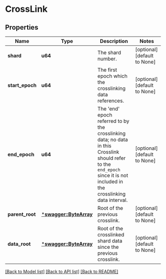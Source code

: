 # CrossLink

## Properties
Name | Type | Description | Notes
------------ | ------------- | ------------- | -------------
**shard** | **u64** | The shard number. | [optional] [default to None]
**start_epoch** | **u64** | The first epoch which the crosslinking data references. | [optional] [default to None]
**end_epoch** | **u64** | The 'end' epoch referred to by the crosslinking data; no data in this Crosslink should refer to the `end_epoch` since it is not included in the crosslinking data interval. | [optional] [default to None]
**parent_root** | [***swagger::ByteArray**](ByteArray.md) | Root of the previous crosslink. | [optional] [default to None]
**data_root** | [***swagger::ByteArray**](ByteArray.md) | Root of the crosslinked shard data since the previous crosslink. | [optional] [default to None]

[[Back to Model list]](../README.md#documentation-for-models) [[Back to API list]](../README.md#documentation-for-api-endpoints) [[Back to README]](../README.md)


